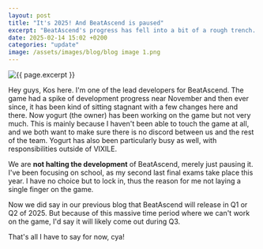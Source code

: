 ```yaml
---
layout: post
title: "It's 2025! And BeatAscend is paused"
excerpt: "BeatAscend's progress has fell into a bit of a rough trench. Not to worry though, we are NOT halting BeatAscend Aurora's development!"
date: 2025-02-14 15:02 +0200
categories: "update"
image: /assets/images/blog/blog image 1.png
---
```

<img class="page-image" src="{{ site.baseurl }}/blog/{{ page.image }}" alt="{{ page.excerpt }}">

Hey guys, Kos here. I'm one of the lead developers for BeatAscend. The game had a spike of development progress near November and then ever since, it has been kind of sitting stagnant with a few changes here and there. Now yogurt (the owner) has been working on the game but not very much. This is mainly because I haven't been able to touch the game at all, and we both want to make sure there is no discord between us and the rest of the team. Yogurt has also been particularly busy as well, with responsibilities outside of VIXILE.

We are **not halting the development** of BeatAscend, merely just pausing it. I've been focusing on school, as my second last final exams take place this year. I have no choice but to lock in, thus the reason for me not laying a single finger on the game.

Now we did say in our previous blog that BeatAscend will release in Q1 or Q2 of 2025. But because of this massive time period where we can't work on the game, I'd say it will likely come out during Q3.

That's all I have to say for now, cya!
